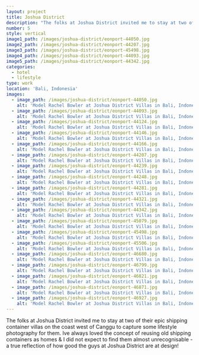 ```yaml
---
layout: project
title: Joshua District
description: "The folks at Joshua District invited me to stay at two of their epic shipping container villas on the coast\_west of Canggu to capture some lifestyle photography for them. I've always loved the concept of reusing old shipping containers as homes & I did not expect to find them almost unrecognisable - a true reflection of how good the guys at Joshua District are at design!"
number: 5
style: vertical
image1_path: /images/joshua-district/eonport-44050.jpg
image2_path: /images/joshua-district/eonport-44207.jpg
image3_path: /images/joshua-district/eonport-45498.jpg
image4_path: /images/joshua-district/eonport-44093.jpg
image5_path: /images/joshua-district/eonport-44342.jpg
categories:
  - hotel
  - lifestyle
type: work
location: 'Bali, Indonesia'
images:
  - image_path: /images/joshua-district/eonport-44050.jpg
    alt: 'Model Rachel Bowler at Joshua District Villas in Bali, Indonesia'
  - image_path: /images/joshua-district/eonport-44093.jpg
    alt: 'Model Rachel Bowler at Joshua District Villas in Bali, Indonesia'
  - image_path: /images/joshua-district/eonport-44124.jpg
    alt: 'Model Rachel Bowler at Joshua District Villas in Bali, Indonesia'
  - image_path: /images/joshua-district/eonport-44146.jpg
    alt: 'Model Rachel Bowler at Joshua District Villas in Bali, Indonesia'
  - image_path: /images/joshua-district/eonport-44166.jpg
    alt: 'Model Rachel Bowler at Joshua District Villas in Bali, Indonesia'
  - image_path: /images/joshua-district/eonport-44207.jpg
    alt: 'Model Rachel Bowler at Joshua District Villas in Bali, Indonesia'
  - image_path: /images/joshua-district/eonport-44239.jpg
    alt: 'Model Rachel Bowler at Joshua District Villas in Bali, Indonesia'
  - image_path: /images/joshua-district/eonport-44248.jpg
    alt: 'Model Rachel Bowler at Joshua District Villas in Bali, Indonesia'
  - image_path: /images/joshua-district/eonport-44281.jpg
    alt: 'Model Rachel Bowler at Joshua District Villas in Bali, Indonesia'
  - image_path: /images/joshua-district/eonport-44321.jpg
    alt: 'Model Rachel Bowler at Joshua District Villas in Bali, Indonesia'
  - image_path: /images/joshua-district/eonport-44342.jpg
    alt: 'Model Rachel Bowler at Joshua District Villas in Bali, Indonesia'
  - image_path: /images/joshua-district/eonport-45079.jpg
    alt: 'Model Rachel Bowler at Joshua District Villas in Bali, Indonesia'
  - image_path: /images/joshua-district/eonport-45498.jpg
    alt: 'Model Rachel Bowler at Joshua District Villas in Bali, Indonesia'
  - image_path: /images/joshua-district/eonport-45506.jpg
    alt: 'Model Rachel Bowler at Joshua District Villas in Bali, Indonesia'
  - image_path: /images/joshua-district/eonport-46680.jpg
    alt: 'Model Rachel Bowler at Joshua District Villas in Bali, Indonesia'
  - image_path: /images/joshua-district/eonport-46799.jpg
    alt: 'Model Rachel Bowler at Joshua District Villas in Bali, Indonesia'
  - image_path: /images/joshua-district/eonport-46821.jpg
    alt: 'Model Rachel Bowler at Joshua District Villas in Bali, Indonesia'
  - image_path: /images/joshua-district/eonport-46871.jpg
    alt: 'Model Rachel Bowler at Joshua District Villas in Bali, Indonesia'
  - image_path: /images/joshua-district/eonport-46927.jpg
    alt: 'Model Rachel Bowler at Joshua District Villas in Bali, Indonesia'
---
```


The folks at Joshua District invited me to stay at two of their epic shipping container villas on the coast west of Canggu to capture some lifestyle photography for them. Ive always loved the concept of reusing old shipping containers as homes & I did not expect to find them almost unrecognisable - a true reflection of how good the guys at Joshua District are at design!&nbsp;